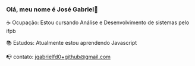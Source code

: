 ### Olá, meu nome é José Gabriel👋

☕ Ocupação: Estou cursando Análise e Desenvolvimento de sistemas pelo ifpb

📚 Estudos: Atualmente estou aprendendo Javascript

📭 contato: jgabrielfd0+github@gmail.com
